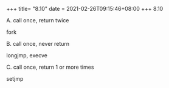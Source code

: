 +++
title= "8.10"
date = 2021-02-26T09:15:46+08:00
+++
8.10

A.  call once, return twice

fork

B. call once, never return

longjmp, execve

C. call once, return 1 or more times

setjmp


